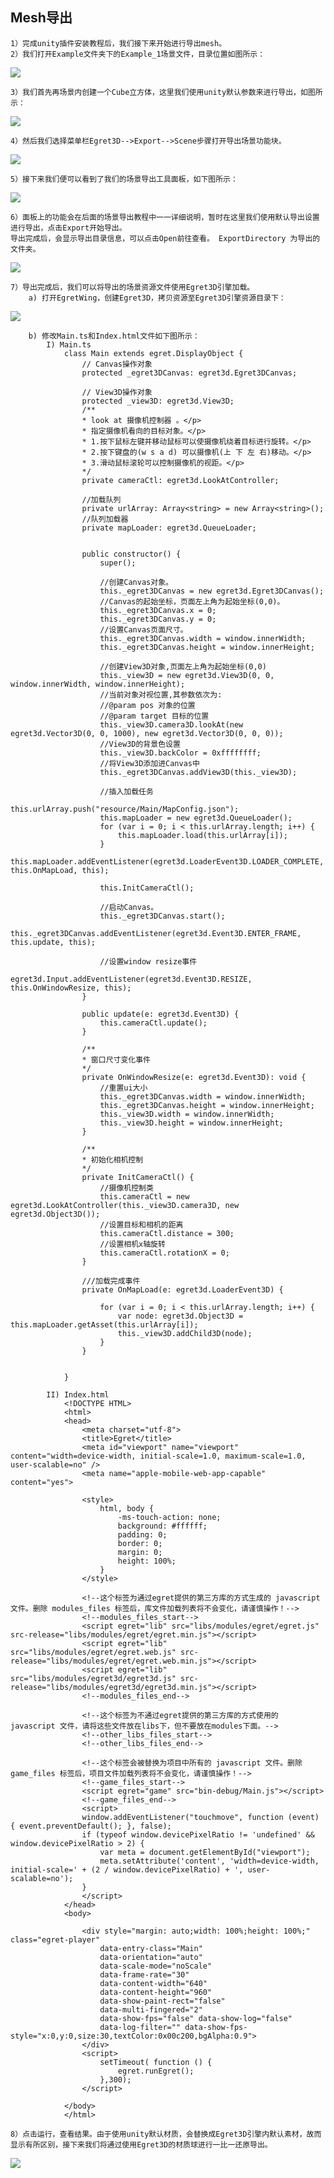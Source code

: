 Mesh导出
----------

	1）完成unity插件安装教程后，我们接下来开始进行导出mesh。
	2）我们打开Example文件夹下的Example_1场景文件，目录位置如图所示：

![](Img_1.png)

	3）我们首先再场景内创建一个Cube立方体，这里我们使用unity默认参数来进行导出，如图所示：

![](Img_2.png)

	4）然后我们选择菜单栏Egret3D-->Export-->Scene步骤打开导出场景功能块。

![](Img_3.gif)

	5）接下来我们便可以看到了我们的场景导出工具面板，如下图所示：

![](Img_4.png)

	6）面板上的功能会在后面的场景导出教程中一一详细说明，暂时在这里我们使用默认导出设置进行导出，点击Export开始导出。
	导出完成后，会显示导出目录信息，可以点击Open前往查看。 ExportDirectory 为导出的文件夹。

![](Img_5.png)

	7）导出完成后，我们可以将导出的场景资源文件使用Egret3D引擎加载。
		a) 打开EgretWing，创建Egret3D，拷贝资源至Egret3D引擎资源目录下：

![](Img_6.png)

		b) 修改Main.ts和Index.html文件如下图所示：
			I) Main.ts
				class Main extends egret.DisplayObject {
				    // Canvas操作对象
				    protected _egret3DCanvas: egret3d.Egret3DCanvas;
				
				    // View3D操作对象
				    protected _view3D: egret3d.View3D;
				    /**
				    * look at 摄像机控制器 。</p>
				    * 指定摄像机看向的目标对象。</p>
				    * 1.按下鼠标左键并移动鼠标可以使摄像机绕着目标进行旋转。</p>
				    * 2.按下键盘的(w s a d) 可以摄像机(上 下 左 右)移动。</p>
				    * 3.滑动鼠标滚轮可以控制摄像机的视距。</p>
				    */
				    private cameraCtl: egret3d.LookAtController;
				
				    //加载队列
				    private urlArray: Array<string> = new Array<string>();
				    //队列加载器
				    private mapLoader: egret3d.QueueLoader;
				
				
				    public constructor() {
				        super();
				
				        //创建Canvas对象。
				        this._egret3DCanvas = new egret3d.Egret3DCanvas();
				        //Canvas的起始坐标，页面左上角为起始坐标(0,0)。
				        this._egret3DCanvas.x = 0;
				        this._egret3DCanvas.y = 0;
				        //设置Canvas页面尺寸。
				        this._egret3DCanvas.width = window.innerWidth;
				        this._egret3DCanvas.height = window.innerHeight;
				
				        //创建View3D对象,页面左上角为起始坐标(0,0)
				        this._view3D = new egret3d.View3D(0, 0, window.innerWidth, window.innerHeight);
				        //当前对象对视位置,其参数依次为:
				        //@param pos 对象的位置
				        //@param target 目标的位置
				        this._view3D.camera3D.lookAt(new egret3d.Vector3D(0, 0, 1000), new egret3d.Vector3D(0, 0, 0));
				        //View3D的背景色设置
				        this._view3D.backColor = 0xffffffff;
				        //将View3D添加进Canvas中
				        this._egret3DCanvas.addView3D(this._view3D);
				
				        //插入加载任务
				        this.urlArray.push("resource/Main/MapConfig.json");
				        this.mapLoader = new egret3d.QueueLoader();
				        for (var i = 0; i < this.urlArray.length; i++) {
				            this.mapLoader.load(this.urlArray[i]);
				        }
				        this.mapLoader.addEventListener(egret3d.LoaderEvent3D.LOADER_COMPLETE, this.OnMapLoad, this);
				
				        this.InitCameraCtl();
				
				        //启动Canvas。
				        this._egret3DCanvas.start();
				        this._egret3DCanvas.addEventListener(egret3d.Event3D.ENTER_FRAME, this.update, this);
				
				        //设置window resize事件
				        egret3d.Input.addEventListener(egret3d.Event3D.RESIZE, this.OnWindowResize, this);
				    }
				
				    public update(e: egret3d.Event3D) {
				        this.cameraCtl.update();
				    }
				
				    /**
				    * 窗口尺寸变化事件
				    */
				    private OnWindowResize(e: egret3d.Event3D): void {
				        //重置ui大小
				        this._egret3DCanvas.width = window.innerWidth;
				        this._egret3DCanvas.height = window.innerHeight;
				        this._view3D.width = window.innerWidth;
				        this._view3D.height = window.innerHeight;
				    }
				
				    /**
				    * 初始化相机控制
				    */
				    private InitCameraCtl() {
				        //摄像机控制类
				        this.cameraCtl = new egret3d.LookAtController(this._view3D.camera3D, new egret3d.Object3D());
				        //设置目标和相机的距离
				        this.cameraCtl.distance = 300;
				        //设置相机x轴旋转
				        this.cameraCtl.rotationX = 0;
				    }
				
				    ///加载完成事件
				    private OnMapLoad(e: egret3d.LoaderEvent3D) {
				
				        for (var i = 0; i < this.urlArray.length; i++) {
				            var node: egret3d.Object3D = this.mapLoader.getAsset(this.urlArray[i]);
				            this._view3D.addChild3D(node);
				        }
				    }
				
				
				}     

			II) Index.html
				<!DOCTYPE HTML>
				<html>
				<head>
				    <meta charset="utf-8">
				    <title>Egret</title>
				    <meta id="viewport" name="viewport" content="width=device-width, initial-scale=1.0, maximum-scale=1.0, user-scalable=no" />
				    <meta name="apple-mobile-web-app-capable" content="yes">
				    
				    <style>
				        html, body {
				            -ms-touch-action: none;
				            background: #ffffff;
				            padding: 0;
				            border: 0;
				            margin: 0;
				            height: 100%;
				        }
				    </style>
				
				    <!--这个标签为通过egret提供的第三方库的方式生成的 javascript 文件。删除 modules_files 标签后，库文件加载列表将不会变化，请谨慎操作！-->
				    <!--modules_files_start-->
					<script egret="lib" src="libs/modules/egret/egret.js" src-release="libs/modules/egret/egret.min.js"></script>
					<script egret="lib" src="libs/modules/egret/egret.web.js" src-release="libs/modules/egret/egret.web.min.js"></script>
					<script egret="lib" src="libs/modules/egret3d/egret3d.js" src-release="libs/modules/egret3d/egret3d.min.js"></script>
					<!--modules_files_end-->
					
				    <!--这个标签为不通过egret提供的第三方库的方式使用的 javascript 文件，请将这些文件放在libs下，但不要放在modules下面。-->
				    <!--other_libs_files_start-->
				    <!--other_libs_files_end-->
				
				    <!--这个标签会被替换为项目中所有的 javascript 文件。删除 game_files 标签后，项目文件加载列表将不会变化，请谨慎操作！-->
				    <!--game_files_start-->
					<script egret="game" src="bin-debug/Main.js"></script>
					<!--game_files_end-->
				    <script>
				    window.addEventListener("touchmove", function (event) { event.preventDefault(); }, false);
				    if (typeof window.devicePixelRatio != 'undefined' && window.devicePixelRatio > 2) {
				        var meta = document.getElementById("viewport");
				        meta.setAttribute('content', 'width=device-width, initial-scale=' + (2 / window.devicePixelRatio) + ', user-scalable=no');
				    }
				    </script>
				</head>
				<body>
				
				    <div style="margin: auto;width: 100%;height: 100%;" class="egret-player" 
				        data-entry-class="Main"
				        data-orientation="auto"
				        data-scale-mode="noScale"
				        data-frame-rate="30"
				        data-content-width="640"
				        data-content-height="960"
				        data-show-paint-rect="false"
				        data-multi-fingered="2"
				        data-show-fps="false" data-show-log="false"
				        data-log-filter="" data-show-fps-style="x:0,y:0,size:30,textColor:0x00c200,bgAlpha:0.9">
				    </div>
				    <script>
				        setTimeout( function () {
							egret.runEgret();
						},300);
				    </script>
				    
				</body>
				</html>

	8）点击运行，查看结果。由于使用unity默认材质，会替换成Egret3D引擎内默认素材，故而显示有所区别，接下来我们将通过使用Egret3D的材质球进行一比一还原导出。

![](Img_7.png)

